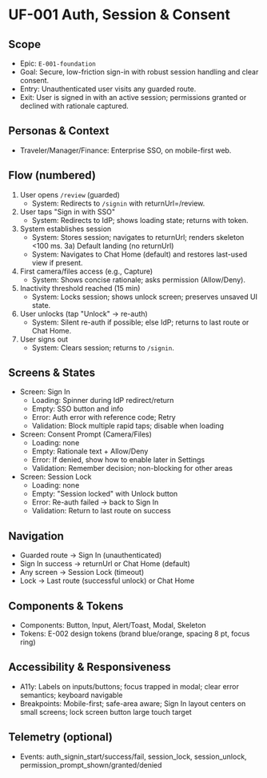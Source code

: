 # UF-001 Auth, Session & Consent

## Scope
- Epic: `E-001-foundation`
- Goal: Secure, low-friction sign-in with robust session handling and clear consent.
- Entry: Unauthenticated user visits any guarded route.
- Exit: User is signed in with an active session; permissions granted or declined with rationale captured.

## Personas & Context
- Traveler/Manager/Finance: Enterprise SSO, on mobile-first web.

## Flow (numbered)
1) User opens `/review` (guarded)
   - System: Redirects to `/signin` with returnUrl=/review.
2) User taps "Sign in with SSO"
   - System: Redirects to IdP; shows loading state; returns with token.
3) System establishes session
   - System: Stores session; navigates to returnUrl; renders skeleton <100 ms.
3a) Default landing (no returnUrl)
   - System: Navigates to Chat Home (default) and restores last-used view if present.
4) First camera/files access (e.g., Capture)
   - System: Shows concise rationale; asks permission (Allow/Deny).
5) Inactivity threshold reached (15 min)
   - System: Locks session; shows unlock screen; preserves unsaved UI state.
6) User unlocks (tap "Unlock" → re-auth)
   - System: Silent re-auth if possible; else IdP; returns to last route or Chat Home.
7) User signs out
   - System: Clears session; returns to `/signin`.

## Screens & States
- Screen: Sign In
  - Loading: Spinner during IdP redirect/return
  - Empty: SSO button and info
  - Error: Auth error with reference code; Retry
  - Validation: Block multiple rapid taps; disable when loading
- Screen: Consent Prompt (Camera/Files)
  - Loading: none
  - Empty: Rationale text + Allow/Deny
  - Error: If denied, show how to enable later in Settings
  - Validation: Remember decision; non-blocking for other areas
- Screen: Session Lock
  - Loading: none
  - Empty: "Session locked" with Unlock button
  - Error: Re-auth failed → back to Sign In
  - Validation: Return to last route on success

## Navigation
- Guarded route → Sign In (unauthenticated)
- Sign In success → returnUrl or Chat Home (default)
- Any screen → Session Lock (timeout)
- Lock → Last route (successful unlock) or Chat Home

## Components & Tokens
- Components: Button, Input, Alert/Toast, Modal, Skeleton
- Tokens: E-002 design tokens (brand blue/orange, spacing 8 pt, focus ring)

## Accessibility & Responsiveness
- A11y: Labels on inputs/buttons; focus trapped in modal; clear error semantics; keyboard navigable
- Breakpoints: Mobile-first; safe-area aware; Sign In layout centers on small screens; lock screen button large touch target

## Telemetry (optional)
- Events: auth_signin_start/success/fail, session_lock, session_unlock, permission_prompt_shown/granted/denied
